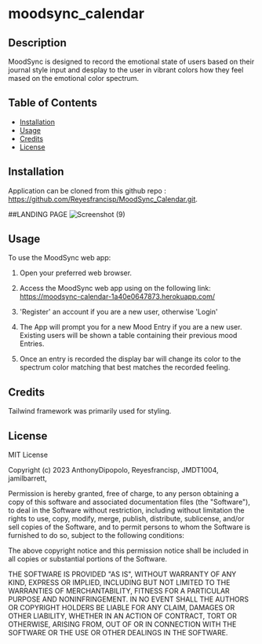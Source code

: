# moodsync_calendar

## Description
MoodSync is designed to record the emotional state of users based on their journal style input and desplay to the user in vibrant colors how they feel mased on the emotional color spectrum.

## Table of Contents

- [Installation](#installation)
- [Usage](#usage)
- [Credits](#credits)
- [License](#license)


## Installation
Application can be cloned from this github repo : https://github.com/Reyesfrancisp/MoodSync_Calendar.git.

##LANDING PAGE
![Screenshot (9)](https://github.com/Reyesfrancisp/MoodSync_Calendar/assets/131495987/2ac12831-fe7e-4805-bfec-2ce40068d1c8)


## Usage
To use the MoodSync web app:

1. Open your preferred web browser.

2. Access the MoodSync web app using on the following link: https://moodsync-calendar-1a40e0647873.herokuapp.com/

3. 'Register' an account if you are a new user, otherwise 'Login' 

4. The App will prompt you for a new Mood Entry if you are a new user. Existing users will be shown a table containing their previous mood Entries.

5. Once an entry is recorded the display bar will change its color to the spectrum color matching that best matches the recorded feeling.  


## Credits

Tailwind framework was primarily used for styling. 

## License
MIT License

Copyright (c) 2023 AnthonyDipopolo, Reyesfrancisp, JMDT1004, jamilbarrett,

Permission is hereby granted, free of charge, to any person obtaining a copy
of this software and associated documentation files (the "Software"), to deal
in the Software without restriction, including without limitation the rights
to use, copy, modify, merge, publish, distribute, sublicense, and/or sell
copies of the Software, and to permit persons to whom the Software is
furnished to do so, subject to the following conditions:

The above copyright notice and this permission notice shall be included in all
copies or substantial portions of the Software.

THE SOFTWARE IS PROVIDED "AS IS", WITHOUT WARRANTY OF ANY KIND, EXPRESS OR
IMPLIED, INCLUDING BUT NOT LIMITED TO THE WARRANTIES OF MERCHANTABILITY,
FITNESS FOR A PARTICULAR PURPOSE AND NONINFRINGEMENT. IN NO EVENT SHALL THE
AUTHORS OR COPYRIGHT HOLDERS BE LIABLE FOR ANY CLAIM, DAMAGES OR OTHER
LIABILITY, WHETHER IN AN ACTION OF CONTRACT, TORT OR OTHERWISE, ARISING FROM,
OUT OF OR IN CONNECTION WITH THE SOFTWARE OR THE USE OR OTHER DEALINGS IN THE
SOFTWARE.
